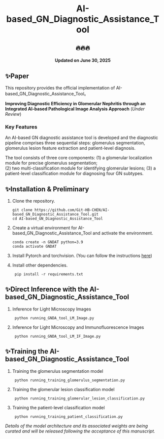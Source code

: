 <div align="center">

# AI-based_GN_Diagnostic_Assistance_Tool

</div>

<div align="center">

## 🔥🔥🔥

#### Updated on June 30, 2025

</div>


## ✨Paper

This repository provides the official implementation of AI-based_GN_Diagnostic_Assistance_Tool。


**Improving Diagnostic Efficiency in Glomerular Nephritis through an Integrated AI-based Pathological Image Analysis Approach** (*Under Review*)


### Key Features
An AI-based GN diagnostic assistance tool is developed and the diagnostic pipeline comprises three sequential steps: glomerulus segmentation, glomerulus lesion feature extraction and patient-level diagnosis.

The tool consists of three core components: 
(1) a glomerular localization module for precise glomerulus segmentation;       
(2) two multi-classification module for identifying glomerular lesions; 
(3) a patient-level classification module for diagnosing four GN subtypes.


## ✨Installation & Preliminary
1. Clone the repository.
    ```
    git clone https://github.com/Git-HB-CHEN/AI-based_GN_Diagnostic_Assistance_Tool.git
    cd AI-based_GN_Diagnostic_Assistance_Tool
    ```

2. Create a virtual environment for AI-based_GN_Diagnostic_Assistance_Tool and activate the environment.
    ```
    conda create -n GNDAT python=3.9
    conda activate GNDAT

    ```

3. Install Pytorch and torchvision.
   (You can follow the instructions [here](https://pytorch.org/get-started/locally/))

4. Install other dependencies.
   ```
    pip install -r requirements.txt
   ```

## ✨Direct Inference with the AI-based_GN_Diagnostic_Assistance_Tool

1. Inference for Light Microscopy Images
   ```
    python running_GNDA_tool_LM_Image.py
   ```
2. Inference for Light Microscopy and Immunofluorescence Images 
   ```
    python running_GNDA_tool_LM_IF_Image.py
   ```

## ✨Training the AI-based_GN_Diagnostic_Assistance_Tool

1. Training the glomerulus segmentation model
   ```
    python running_training_glomerulus_segmentation.py
   ```
2. Training the glomerular lesion classification model
   ```
    python running_training_glomerular_lesion_classification.py
   ```
3. Training the patient-level classification model
   ```
    python running_training_patient_classification.py
   ```


*Details of the model architecture and its associated weights are being curated and will be released following the acceptance of this manuscript.*